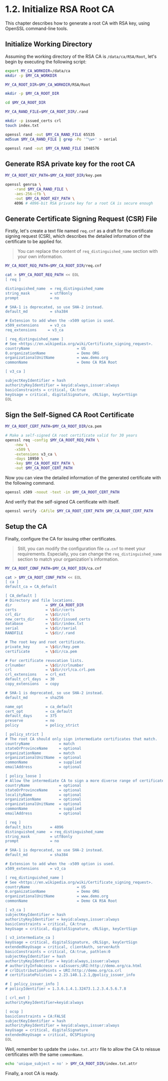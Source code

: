 # 1.2. Initialize RSA Root CA

This chapter describes how to generate a root CA with RSA key, using OpenSSL command-line tools.

## Initialize Working Directory

Assuming the working directory of the RSA CA is `/data/ca/RSA/Root`, let's begin by executing the following script:

```sh
export MY_CA_WORKDIR=/data/ca
mkdir -p $MY_CA_WORKDIR

MY_CA_ROOT_DIR=$MY_CA_WORKDIR/RSA/Root

mkdir -p $MY_CA_ROOT_DIR

cd $MY_CA_ROOT_DIR

MY_CA_RAND_FILE=$MY_CA_ROOT_DIR/.rand

mkdir -p issued_certs crl
touch index.txt

openssl rand -out $MY_CA_RAND_FILE 65535
md5sum $MY_CA_RAND_FILE | grep -Po '^\w+' > serial

openssl rand -out $MY_CA_RAND_FILE 1048576
```

## Generate RSA private key for the root CA

```sh
MY_CA_ROOT_KEY_PATH=$MY_CA_ROOT_DIR/key.pem

openssl genrsa \
    -rand $MY_CA_RAND_FILE \
    -aes-256-cfb \
    -out $MY_CA_ROOT_KEY_PATH \
    4096 # 4096-bit RSA private key for a root CA is secure enough
```

## Generate Certificate Signing Request (CSR) File

Firstly, let's create a text file named `req.cnf` as a draft for the certificate signing request (CSR),
which describes the detailed information of the certificate to be applied for.

> You can replace the content of `req_distinguished_name` section with your own information.

```sh
MY_CA_ROOT_REQ_PATH=$MY_CA_ROOT_DIR/req.cnf

cat > $MY_CA_ROOT_REQ_PATH << EOL
[ req ]

distinguished_name  = req_distinguished_name
string_mask         = utf8only
prompt              = no

# SHA-1 is deprecated, so use SHA-2 instead.
default_md          = sha384

# Extension to add when the -x509 option is used.
x509_extensions     = v3_ca
req_extensions     = v3_ca

[ req_distinguished_name ]
# See <https://en.wikipedia.org/wiki/Certificate_signing_request>.
countryName                     = US
0.organizationName              = Demo ORG
organizationalUnitName          = www.demo.org
commonName                      = Demo CA RSA Root

[ v3_ca ]

subjectKeyIdentifier = hash
authorityKeyIdentifier = keyid:always,issuer:always
basicConstraints = critical, CA:true
keyUsage = critical, digitalSignature, cRLSign, keyCertSign
EOL
```

## Sign the Self-Signed CA Root Certificate

```sh
MY_CA_ROOT_CERT_PATH=$MY_CA_ROOT_DIR/ca.pem

# Make a self-signed CA root certificate valid for 30 years
openssl req -config $MY_CA_ROOT_REQ_PATH \
    -new \
    -x509 \
    -extensions v3_ca \
    -days 10950 \
    -key $MY_CA_ROOT_KEY_PATH \
    -out $MY_CA_ROOT_CERT_PATH
```

Now you can view the detailed information of the generated certificate with the following command.

```sh
openssl x509 -noout -text -in $MY_CA_ROOT_CERT_PATH
```

And verify that the self-signed CA certificate with itself.

```sh
openssl verify -CAfile $MY_CA_ROOT_CERT_PATH $MY_CA_ROOT_CERT_PATH
```

## Setup the CA

Finally, configure the CA for issuing other certificates.

> Still, you can modify the configuration file `ca.cnf` to meet your requirements.
> Especially, you can change the `req_distinguished_name` section to match your organization's information.

```sh
MY_CA_ROOT_CONF_PATH=$MY_CA_ROOT_DIR/ca.cnf

cat > $MY_CA_ROOT_CONF_PATH << EOL
[ ca ]
default_ca = CA_default

[ CA_default ]
# Directory and file locations.
dir               = $MY_CA_ROOT_DIR
certs             = \$dir/certs
crl_dir           = \$dir/crl
new_certs_dir     = \$dir/issued_certs
database          = \$dir/index.txt
serial            = \$dir/serial
RANDFILE          = \$dir/.rand

# The root key and root certificate.
private_key       = \$dir/key.pem
certificate       = \$dir/ca.pem

# For certificate revocation lists.
crlnumber         = \$dir/crlnumber
crl               = \$dir/crl/ca.crl.pem
crl_extensions    = crl_ext
default_crl_days  = 30
copy_extensions   = copy

# SHA-1 is deprecated, so use SHA-2 instead.
default_md        = sha256

name_opt          = ca_default
cert_opt          = ca_default
default_days      = 375
preserve          = no
policy            = policy_strict

[ policy_strict ]
# The root CA should only sign intermediate certificates that match.
countryName             = match
stateOrProvinceName     = optional
organizationName        = match
organizationalUnitName  = optional
commonName              = supplied
emailAddress            = optional

[ policy_loose ]
# Allow the intermediate CA to sign a more diverse range of certificates.
countryName             = optional
stateOrProvinceName     = optional
localityName            = optional
organizationName        = optional
organizationalUnitName  = optional
commonName              = supplied
emailAddress            = optional

[ req ]
default_bits        = 4096
distinguished_name  = req_distinguished_name
string_mask         = utf8only
prompt              = no

# SHA-1 is deprecated, so use SHA-2 instead.
default_md          = sha384

# Extension to add when the -x509 option is used.
x509_extensions     = v3_ca

[ req_distinguished_name ]
# See <https://en.wikipedia.org/wiki/Certificate_signing_request>.
countryName                     = US
0.organizationName              = Demo ORG
organizationalUnitName          = www.demo.org
commonName                      = Demo CA RSA Root

[ v3_ca ]
subjectKeyIdentifier = hash
authorityKeyIdentifier = keyid:always,issuer:always
basicConstraints = critical, CA:true
keyUsage = critical, digitalSignature, cRLSign, keyCertSign

[ v3_intermediate_ca ]
keyUsage = critical, digitalSignature, cRLSign, keyCertSign
extendedKeyUsage = critical, clientAuth, serverAuth
basicConstraints = critical, CA:true, pathlen:0
subjectKeyIdentifier = hash
authorityKeyIdentifier = keyid:always,issuer:always
# authorityInfoAccess = caIssuers;URI:http://demo.org/ca.html
# crlDistributionPoints = URI:http://demo.org/ca.crl
# certificatePolicies = 2.23.140.1.2.1,@policy_issuer_info

# [ policy_issuer_info ]
# policyIdentifier = 1.3.6.1.4.1.32473.1.2.3.4.5.6.7.8

[ crl_ext ]
authorityKeyIdentifier=keyid:always

[ ocsp ]
basicConstraints = CA:FALSE
subjectKeyIdentifier = hash
authorityKeyIdentifier = keyid:always,issuer:always
keyUsage = critical, digitalSignature
extendedKeyUsage = critical, OCSPSigning
EOL
```

Well, remember to update the `index.txt.attr` file to allow the CA to reissue certificates with the same `commonName`.

```sh
echo 'unique_subject = no' > $MY_CA_ROOT_DIR/index.txt.attr
```

Finally, a root CA is ready.
